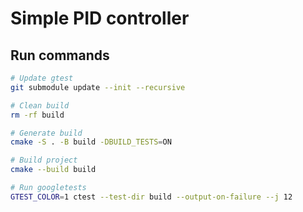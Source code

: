 # Simple PID controller

## Run commands
```bash
# Update gtest
git submodule update --init --recursive

# Clean build
rm -rf build

# Generate build
cmake -S . -B build -DBUILD_TESTS=ON

# Build project
cmake --build build

# Run googletests
GTEST_COLOR=1 ctest --test-dir build --output-on-failure --j 12